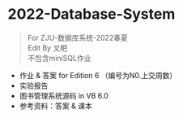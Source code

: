 # 2022-Database-System
> For ZJU-数据库系统-2022春夏<br/>
> Edit By 叉粑<br/>
> 不包含miniSQL作业<br/>
* 作业 & 答案 for Edition 6 （编号为N0.上交周数）
* 实验报告
* 图书管理系统源码 in VB 6.0
* 参考资料：答案 & 课本
